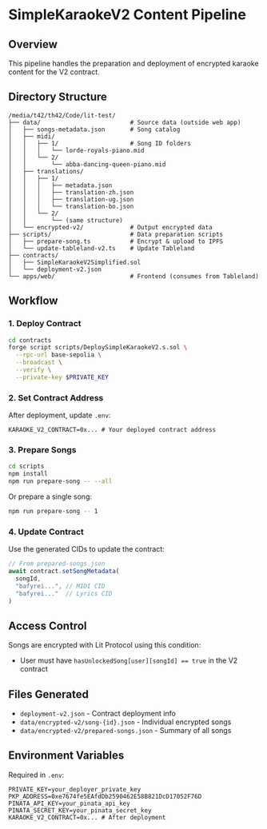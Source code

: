 # SimpleKaraokeV2 Content Pipeline

## Overview

This pipeline handles the preparation and deployment of encrypted karaoke content for the V2 contract.

## Directory Structure

```
/media/t42/th42/Code/lit-test/
├── data/                         # Source data (outside web app)
│   ├── songs-metadata.json       # Song catalog
│   ├── midi/
│   │   ├── 1/                    # Song ID folders
│   │   │   └── lorde-royals-piano.mid
│   │   └── 2/
│   │       └── abba-dancing-queen-piano.mid
│   ├── translations/
│   │   ├── 1/
│   │   │   ├── metadata.json
│   │   │   ├── translation-zh.json
│   │   │   ├── translation-ug.json
│   │   │   └── translation-bo.json
│   │   └── 2/
│   │       └── (same structure)
│   └── encrypted-v2/             # Output encrypted data
├── scripts/                      # Data preparation scripts
│   ├── prepare-song.ts           # Encrypt & upload to IPFS
│   └── update-tableland-v2.ts    # Update Tableland
├── contracts/
│   ├── SimpleKaraokeV2Simplified.sol
│   └── deployment-v2.json
└── apps/web/                     # Frontend (consumes from Tableland)
```

## Workflow

### 1. Deploy Contract

```bash
cd contracts
forge script scripts/DeploySimpleKaraokeV2.s.sol \
  --rpc-url base-sepolia \
  --broadcast \
  --verify \
  --private-key $PRIVATE_KEY
```

### 2. Set Contract Address

After deployment, update `.env`:
```
KARAOKE_V2_CONTRACT=0x... # Your deployed contract address
```

### 3. Prepare Songs

```bash
cd scripts
npm install
npm run prepare-song -- --all
```

Or prepare a single song:
```bash
npm run prepare-song -- 1
```

### 4. Update Contract

Use the generated CIDs to update the contract:
```javascript
// From prepared-songs.json
await contract.setSongMetadata(
  songId,
  "bafyrei...", // MIDI CID
  "bafyrei..."  // Lyrics CID
)
```

## Access Control

Songs are encrypted with Lit Protocol using this condition:
- User must have `hasUnlockedSong[user][songId] == true` in the V2 contract

## Files Generated

- `deployment-v2.json` - Contract deployment info
- `data/encrypted-v2/song-{id}.json` - Individual encrypted songs
- `data/encrypted-v2/prepared-songs.json` - Summary of all songs

## Environment Variables

Required in `.env`:
```
PRIVATE_KEY=your_deployer_private_key
PKP_ADDRESS=0xe7674fe5EAfdDb2590462E58B821DcD17052F76D
PINATA_API_KEY=your_pinata_api_key
PINATA_SECRET_KEY=your_pinata_secret_key
KARAOKE_V2_CONTRACT=0x... # After deployment
```